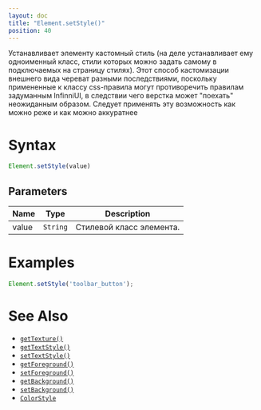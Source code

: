 ```yaml
---
layout: doc
title: "Element.setStyle()"
position: 40
---
```


Устанавливает элементу кастомный стиль (на деле устанавливает ему одноименный класс,
стили которых можно задать самому в подключаемых на страницу стилях). 
Этот способ кастомизации внешнего вида череват разными последствиями, 
поскольку примененные к классу css-правила могут противоречить правилам задуманным InfinniUI,
в следствии чего верстка может "поехать" неожиданным образом. 
Следует применять эту возможность как можно реже и как можно аккуратнее

# Syntax

```js
Element.setStyle(value)
```

## Parameters

|Name|Type|Description|
|----|----|-----------|
|value|`String`|Стилевой класс элемента.|

# Examples

```js
Element.setStyle('toolbar_button');
```

# See Also

* [`getTexture()`](../Element.getStyle/)
* [`getTextStyle()`](../Element.getTexture/)
* [`setTextStyle()`](../Element.setTexture/)
* [`getForeground()`](../Element.getForeground/)
* [`setForeground()`](../Element.setForeground/)
* [`getBackground()`](../Element.getBackground/)
* [`setBackground()`](../Element.setBackground/)
* [`ColorStyle`](/docs/Specifications/UserInterface/KeyConcepts/Style/ColorStyle/)
